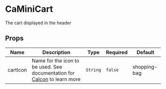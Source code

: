 # CaMiniCart

The cart displayed in the header

## Props

<!-- @vuese:CaMiniCart:props:start -->
|Name|Description|Type|Required|Default|
|---|---|---|---|---|
|cartIcon|Name for the icon to be used. See documentation for [CaIcon](/components/CaIcon) to learn more|`String`|`false`|shopping-bag|

<!-- @vuese:CaMiniCart:props:end -->



